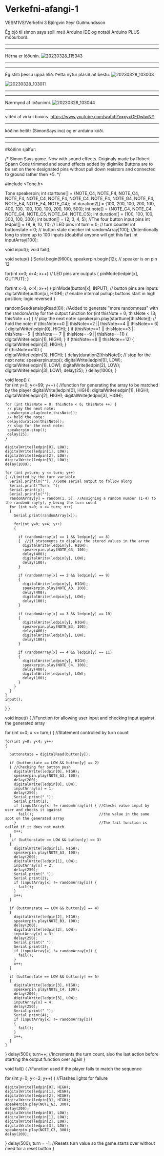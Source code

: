 # Verkefni-afangi-1
VESM1VS/Verkefni 3
Björgvin Þeyr Guðmundsson

Ég bjó til simon says spill með Arduino IDE og notaði Arduino PLUS móðurborð.


-------------------------------------
-------------------------------------
Hérna er lóðunin.
![20230328_115343](https://user-images.githubusercontent.com/129172410/232471155-2db09ec8-0359-4b5c-a2e4-69a08c66028f.jpg)

------------------------------
------------------------------


Ég stilti þessu uppá hlið. Þetta nýtur plásið að bestu.
![20230328_103003](https://user-images.githubusercontent.com/129172410/232471166-f5420b80-c57a-4b02-a3b7-19ea409b95f0.jpg)



![20230328_103011](https://user-images.githubusercontent.com/129172410/232471175-e65bab48-1e93-47bc-aed6-3b7e5dedd82f.jpg)




-----------------------------
-----------------------------
Nærmynd af lóðuninni.
![20230328_103044](https://user-images.githubusercontent.com/129172410/232471184-aee4a79b-5b26-4ad3-aae2-ca45412a9d64.jpg)

---------------------------
vídéó af virkni boxins.
https://www.youtube.com/watch?v=pyxGEDwbvNY


-------------------------------------------------
kóðinn heititr (SimonSays.ino) og er arduino kóði.




-----------------------------------------------------------------------------------
-----------------------------------------------------------------------------------

#kóðinn sjálfur:


/*
Simon Says game. Now with sound effects. 
Originaly made by Robert Spann
Code trimmed and sound effects added by digimike
Buttons are to be set on there designated pins without pull down resistors
and connected to ground rather then +5. 
*/

#include <Tone.h>

Tone speakerpin;
int starttune[] = {NOTE_C4, NOTE_F4, NOTE_C4, NOTE_F4, NOTE_C4, NOTE_F4, NOTE_C4, NOTE_F4, NOTE_G4, NOTE_F4, NOTE_E4, NOTE_F4, NOTE_G4};
int duration2[] = {100, 200, 100, 200, 100, 400, 100, 100, 100, 100, 200, 100, 500};
int note[] = {NOTE_C4, NOTE_C4, NOTE_G4, NOTE_C5, NOTE_G4, NOTE_C5};
int duration[] = {100, 100, 100, 300, 100, 300};
int button[] = {2, 3, 4, 5}; //The four button input pins
int ledpin[] = {8, 9, 10, 11};  // LED pins
int turn = 0;  // turn counter
int buttonstate = 0;  // button state checker
int randomArray[100]; //Intentionally long to store up to 100 inputs (doubtful anyone will get this far)
int inputArray[100];  

void input();
void fail();

void setup() 
{
  Serial.begin(9600);
  speakerpin.begin(12); // speaker is on pin 12

  for(int x=0; x<4; x++)  // LED pins are outputs
  {
    pinMode(ledpin[x], OUTPUT);
  }
  
  for(int x=0; x<4; x++) 
  {
    pinMode(button[x], INPUT);  // button pins are inputs
    digitalWrite(button[x], HIGH);  // enable internal pullup; buttons start in high position; logic reversed
  }

  randomSeed(analogRead(0)); //Added to generate "more randomness" with the randomArray for the output function
  for (int thisNote = 0; thisNote < 13; thisNote ++) {
     // play the next note:
     speakerpin.play(starttune[thisNote]);
     // hold the note:
     if (thisNote==0 || thisNote==2 || thisNote==4 || thisNote== 6)
     {
       digitalWrite(ledpin[0], HIGH);
     }
     if (thisNote==1 || thisNote==3 || thisNote==5 || thisNote== 7 || thisNote==9 || thisNote==11)
     {
       digitalWrite(ledpin[1], HIGH);
     }
     if (thisNote==8 || thisNote==12)
     {
       digitalWrite(ledpin[2], HIGH);
     }  
     if (thisNote==10)
     {   
       digitalWrite(ledpin[3], HIGH);
     }
     delay(duration2[thisNote]);
     // stop for the next note:
     speakerpin.stop();
     digitalWrite(ledpin[0], LOW);
     digitalWrite(ledpin[1], LOW);
     digitalWrite(ledpin[2], LOW);
     digitalWrite(ledpin[3], LOW);
     delay(25);
    }
  delay(1000);
}
 
void loop() 
{   
  for (int y=0; y<=99; y++)
  {
    //function for generating the array to be matched by the player
    digitalWrite(ledpin[0], HIGH);
    digitalWrite(ledpin[1], HIGH);
    digitalWrite(ledpin[2], HIGH);
    digitalWrite(ledpin[3], HIGH);
  
    for (int thisNote = 0; thisNote < 6; thisNote ++) {
     // play the next note:
     speakerpin.play(note[thisNote]);
     // hold the note:
     delay(duration[thisNote]);
     // stop for the next note:
     speakerpin.stop();
     delay(25);
    }
    
    digitalWrite(ledpin[0], LOW);
    digitalWrite(ledpin[1], LOW);
    digitalWrite(ledpin[2], LOW);
    digitalWrite(ledpin[3], LOW);
    delay(1000);
  
    for (int y=turn; y <= turn; y++)
    { //Limited by the turn variable
      Serial.println(""); //Some serial output to follow along
      Serial.print("Turn: ");
      Serial.print(y);
      Serial.println("");
      randomArray[y] = random(1, 5); //Assigning a random number (1-4) to the randomArray[y], y being the turn count
      for (int x=0; x <= turn; x++)
      {
        Serial.print(randomArray[x]);
      
        for(int y=0; y<4; y++)
        {
      
          if (randomArray[x] == 1 && ledpin[y] == 8) 
          {  //if statements to display the stored values in the array
            digitalWrite(ledpin[y], HIGH);
            speakerpin.play(NOTE_G3, 100);
            delay(400);
            digitalWrite(ledpin[y], LOW);
            delay(100);
          }

          if (randomArray[x] == 2 && ledpin[y] == 9) 
          {
            digitalWrite(ledpin[y], HIGH);
            speakerpin.play(NOTE_A3, 100);
            delay(400);
            digitalWrite(ledpin[y], LOW);
            delay(100);
          }
  
          if (randomArray[x] == 3 && ledpin[y] == 10) 
          {
            digitalWrite(ledpin[y], HIGH);
            speakerpin.play(NOTE_B3, 100);
            delay(400);
            digitalWrite(ledpin[y], LOW);
            delay(100);
          }

          if (randomArray[x] == 4 && ledpin[y] == 11) 
          {
            digitalWrite(ledpin[y], HIGH);
            speakerpin.play(NOTE_C4, 100);
            delay(400);
            digitalWrite(ledpin[y], LOW);
            delay(100);
          }
        }
      }
    }
    input();
  }
}
 
 
 
void input() { //Function for allowing user input and checking input against the generated array

  for (int x=0; x <= turn;)
  { //Statement controlled by turn count

    for(int y=0; y<4; y++)
    {
      
      buttonstate = digitalRead(button[y]);
    
      if (buttonstate == LOW && button[y] == 2)
      { //Checking for button push
        digitalWrite(ledpin[0], HIGH);
        speakerpin.play(NOTE_G3, 100);
        delay(200);
        digitalWrite(ledpin[0], LOW);
        inputArray[x] = 1;
        delay(250);
        Serial.print(" ");
        Serial.print(1);
        if (inputArray[x] != randomArray[x]) { //Checks value input by user and checks it against
          fail();                              //the value in the same spot on the generated array
        }                                      //The fail function is called if it does not match
        x++;
      }
       if (buttonstate == LOW && button[y] == 3)
      {
        digitalWrite(ledpin[1], HIGH);
        speakerpin.play(NOTE_A3, 100);
        delay(200);
        digitalWrite(ledpin[1], LOW);
        inputArray[x] = 2;
        delay(250);
        Serial.print(" ");
        Serial.print(2);
        if (inputArray[x] != randomArray[x]) {
          fail();
        }
        x++;
      }

      if (buttonstate == LOW && button[y] == 4)
      {
        digitalWrite(ledpin[2], HIGH);
        speakerpin.play(NOTE_B3, 100);
        delay(200);
        digitalWrite(ledpin[2], LOW);
        inputArray[x] = 3;
        delay(250);
        Serial.print(" ");
        Serial.print(3);
        if (inputArray[x] != randomArray[x]) {
          fail();
        }
        x++;
      }

      if (buttonstate == LOW && button[y] == 5)
      {
        digitalWrite(ledpin[3], HIGH);
        speakerpin.play(NOTE_C4, 100);
        delay(200);
        digitalWrite(ledpin[3], LOW);
        inputArray[x] = 4;
        delay(250);
        Serial.print(" ");
        Serial.print(4);
        if (inputArray[x] != randomArray[x]) 
        {
          fail();
        }
        x++;
      }
    }
  }
  delay(500);
  turn++; //Increments the turn count, also the last action before starting the output function over again
}

void fail() { //Function used if the player fails to match the sequence
 
  for (int y=0; y<=2; y++)
  { //Flashes lights for failure
    
    digitalWrite(ledpin[0], HIGH);
    digitalWrite(ledpin[1], HIGH);
    digitalWrite(ledpin[2], HIGH);
    digitalWrite(ledpin[3], HIGH);
    speakerpin.play(NOTE_G3, 300);
    delay(200);
    digitalWrite(ledpin[0], LOW);
    digitalWrite(ledpin[1], LOW);
    digitalWrite(ledpin[2], LOW);
    digitalWrite(ledpin[3], LOW);
    speakerpin.play(NOTE_C3, 300);
    delay(200);
  }
  delay(500);
  turn = -1; //Resets turn value so the game starts over without need for a reset button
}
